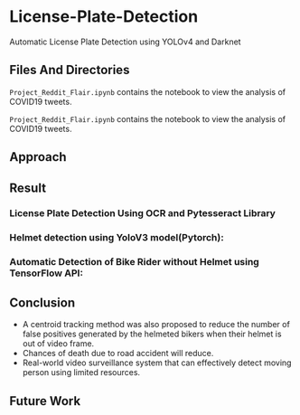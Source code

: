 # License-Plate-Detection
Automatic License Plate Detection using YOLOv4 and Darknet


## Files And Directories


```Project_Reddit_Flair.ipynb``` contains the notebook to view the analysis of  COVID19 tweets.


```Project_Reddit_Flair.ipynb``` contains the notebook to view the analysis of  COVID19 tweets.


## Approach



## Result

### License Plate Detection Using OCR and Pytesseract Library

### Helmet detection using YoloV3 model(Pytorch):

### Automatic Detection of Bike Rider without Helmet using TensorFlow API:



## Conclusion

- A  centroid tracking  method  was  also  proposed  to  reduce  the  number  of false  positives  generated  by  the  helmeted  bikers  when  their helmet is out of video frame.
- Chances of death due to road accident will reduce.
- Real-world video surveillance system that can effectively detect moving person using limited resources.



## Future Work
